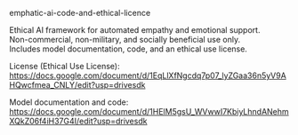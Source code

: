 

emphatic-ai-code-and-ethical-licence

Ethical AI framework for automated empathy and emotional support.  
Non-commercial, non-military, and socially beneficial use only.  
Includes model documentation, code, and an ethical use license.

License (Ethical Use License):  
https://docs.google.com/document/d/1EqLlXfNgcdq7p07_lyZGaa36n5yV9AHQwcfmea_CNLY/edit?usp=drivesdk

Model documentation and code:  
https://docs.google.com/document/d/1HElM5gsU_WVwwI7KbiyLhndANehmXQkZ06f4iH37G4I/edit?usp=drivesdk



